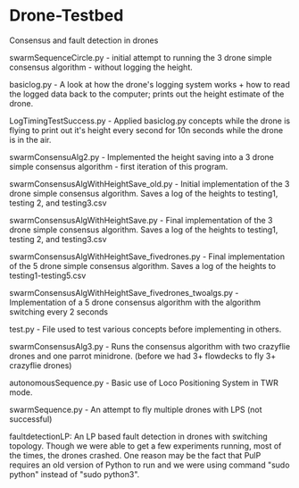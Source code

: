 # Drone-Testbed
Consensus and fault detection in drones


swarmSequenceCircle.py - initial attempt to running the 3 drone simple consensus algorithm - without logging the height.

basiclog.py - A look at how the drone's logging system works + how to read the logged data back to the computer; prints out the height estimate of the drone.

LogTimingTestSuccess.py - Applied basiclog.py concepts while the drone is flying to print out it's height every second for 10n seconds while the drone is in the air.

swarmConsensuAlg2.py - Implemented the height saving into a 3 drone simple consensus algorithm - first iteration of this program.

swarmConsensusAlgWithHeightSave_old.py - Initial implementation of the 3 drone simple consensus algorithm. Saves a log of the heights to testing1, testing 2, and testing3.csv

swarmConsensusAlgWithHeightSave.py - Final implementation of the 3 drone simple consensus algorithm. Saves a log of the heights to testing1, testing 2, and testing3.csv

swarmConsensusAlgWithHeightSave_fivedrones.py - Final implementation of the 5 drone simple consensus algorithm. Saves a log of the heights to testing1-testing5.csv

swarmConsensusAlgWithHeightSave_fivedrones_twoalgs.py - Implementation of a 5 drone consensus algorithm with the algorithm switching every 2 seconds

test.py  - File used to test various concepts before implementing in others.

swarmConsensusAlg3.py - Runs the consensus algorithm with two crazyflie drones and one parrot minidrone. (before we had 3+ flowdecks to fly 3+ crazyflie drones)

autonomousSequence.py - Basic use of Loco Positioning System in TWR mode.

swarmSequence.py - An attempt to fly multiple drones with LPS (not successful)

faultdetectionLP: An LP based fault detection in drones with switching topology. Though we were able to get a few experiments running, most of the times, the drones crashed. One reason may be the fact that PulP requires an old version of Python to run and we were using command "sudo python" instead of "sudo python3".


